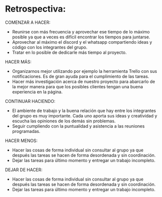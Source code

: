 
# Retrospectiva:


COMENZAR A HACER: 

* Reunirse con más frecuencia y aprovechar ese tiempo de lo máximo posible ya que a veces es difícil encontrar los tiempos para juntarse.
* Aprovechar al máximo el discord y el whatsapp compartiendo ideas y código con los integrantes del grupo.
* Tratar en lo posible de dedicarle más tiempo al proyecto.

HACER MÁS:

* Organizarnos mejor utilizando por ejemplo la herramienta Trello con sus notificaciones. Es de gran ayuda para el cumplimiento de las tareas.
* Hacer más investigación acerca de nuestro proyecto para abarcarlo de la mejor manera para que los posibles clientes tengan una buena experiencia en la página.

CONTINUAR HACIENDO:

* El ambiente de trabajo y la buena relación que hay entre los integrantes del grupo es muy importante. Cada uno aporta sus ideas y creatividad y escucha las opiniones de los demás sin problemas.
* Seguir cumpliendo con la puntualidad y asistencia a las reuniones programadas.

HACER MENOS:

* Hacer las cosas de forma individual sin consultar al grupo ya que después las tareas se hacen de forma desordenada y sin coordinación.
* Dejar las tareas para último momento y entregar un trabajo incompleto.

DEJAR DE HACER:

* Hacer las cosas de forma individual sin consultar al grupo ya que después las tareas se hacen de forma desordenada y sin coordinación.
* Dejar las tareas para último momento y entregar un trabajo incompleto.


 

